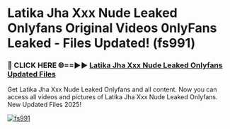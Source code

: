 # Latika Jha Xxx Nude Leaked Onlyfans Original Videos 0nlyFans Leaked - Files Updated! (fs991)

<h3>🔴 CLICK HERE 🌐==►► <a href="https://tinyurl.com/yc6ubb5a" rel="nofollow">Latika Jha Xxx Nude Leaked Onlyfans Updated Files</a></h3>

Get Latika Jha Xxx Nude Leaked Onlyfans and all content. Now you can access all videos and pictures of Latika Jha Xxx Nude Leaked Onlyfans. New Updated Files 2025!

[![fs991](https://i.imgur.com/7eu0CRL.gif)](https://tinyurl.com/yc6ubb5a)

